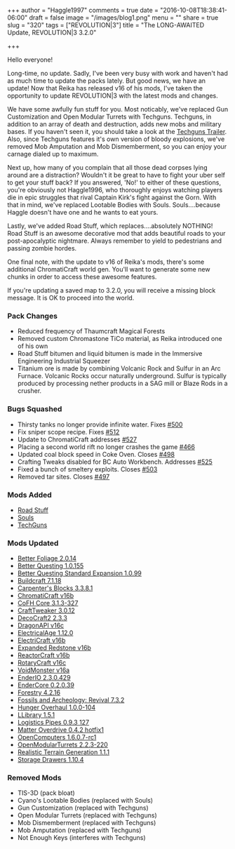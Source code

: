 +++
author = "Haggle1997"
comments = true
date = "2016-10-08T18:38:41-06:00"
draft = false
image = "/images/blog1.png"
menu = ""
share = true
slug = "320"
tags = ["REVOLUTION|3"]
title = "The LONG-AWAITED Update, REVOLUTION|3 3.2.0"

+++


Hello everyone!

Long-time, no update. Sadly, I've been very busy with work and haven't had as much time to update the packs lately. But good news, we have an update! Now that Reika has released v16 of his mods, I've taken the opportunity to update REVOLUTION|3 with the latest mods and changes.

We have some awfully fun stuff for you. Most noticably, we've replaced Gun Customization and Open Modular Turrets with Techguns. Techguns, in addition to an array of death and destruction, adds new mobs and military bases. If you haven't seen it, you should take a look at the [Techguns Trailer](https://youtu.be/Uzk39E0wZuI). Also, since Techguns features it's own version of bloody explosions, we've removed Mob Amputation and Mob Dismemberment, so you can enjoy your carnage dialed up to maximum.

Next up, how many of you complain that all those dead corpses lying around are a distraction? Wouldn't it be great to have to fight your uber self to get your stuff back? If you answered, 'No!' to either of these questions, you're obviously not Haggle1996, who thoroughly enjoys watching players die in epic struggles that rival Captain Kirk's fight against the Gorn. With that in mind, we've replaced Lootable Bodies with Souls. Souls....because Haggle doesn't have one and he wants to eat yours. 

Lastly, we've added Road Stuff, which replaces....absolutely NOTHING! Road Stuff is an awesome decorative mod that adds beautiful roads to your post-apocalyptic nightmare. Always remember to yield to pedestrians and passing zombie hordes.

One final note, with the update to v16 of Reika's mods, there's some additional ChromatiCraft world gen. You'll want to generate some new chunks in order to access these awesome features.

If you're updating a saved map to 3.2.0, you will receive a missing block message. It is OK to proceed into the world.

### Pack Changes
- Reduced frequency of Thaumcraft Magical Forests
- Removed custom Chromastone TiCo material, as Reika introduced one of his own
- Road Stuff bitumen and liquid bitumen is made in the Immersive Engineering Industrial Squeezer
- Titanium ore is made by combining Volcanic Rock and Sulfur in an Arc Furnace. Volcanic Rocks occur naturally underground. Sulfur is typically produced by processing nether products in a SAG mill or Blaze Rods in a crusher.

### Bugs Squashed
- Thirsty tanks no longer provide infinite water. Fixes [#500](https://github.com/Haggle1996/RevolutionPack/issues/500)
- Fix sniper scope recipe. Fixes [#512](https://github.com/Haggle1996/RevolutionPack/issues/512)
- Update to ChromatiCraft addresses [#527](https://github.com/Haggle1996/RevolutionPack/issues/527)
- Placing a second world rift no longer crashes the game [#466](https://github.com/Haggle1996/RevolutionPack/issues/466)
- Updated coal block speed in Coke Oven. Closes [#498](https://github.com/Haggle1996/RevolutionPack/issues/498)
- Crafting Tweaks disabled for BC Auto Workbench. Addresses [#525](https://github.com/Haggle1996/RevolutionPack/issues/525)
- Fixed a bunch of smeltery exploits. Closes [#503](https://github.com/Haggle1996/RevolutionPack/issues/503)
- Removed tar sites. Closes [#497](https://github.com/Haggle1996/RevolutionPack/issues/497)

### Mods Added
- [Road Stuff](https://minecraft.curseforge.com/projects/road-stuff)
- [Souls](https://minecraft.curseforge.com/projects/souls)
- [TechGuns](https://minecraft.curseforge.com/projects/techguns)

### Mods Updated
- [Better Foliage 2.0.14](http://minecraft.curseforge.com/mc-mods/228529-mod/files/2322543)
- [Better Questing 1.0.155](http://minecraft.curseforge.com/mc-mods/238856-mod/files/2323825)
- [Better Questing Standard Expansion 1.0.99](http://minecraft.curseforge.com/mc-mods/238857-mod/files/2328951)
- [Buildcraft 7.1.18](http://minecraft.curseforge.com/mc-mods/61811-mod/files/2334985)
- [Carpenter's Blocks 3.3.8.1](http://minecraft.curseforge.com/mc-mods/228932-mod/files/2333195)
- [ChromatiCraft v16b](https://sites.google.com/site/reikasminecraft/changelogs)
- [CoFH Core 3.1.3-327](http://minecraft.curseforge.com/mc-mods/69162-mod/files/2320124)
- [CraftTweaker 3.0.12](http://minecraft.curseforge.com/mc-mods/239197-mod/files/2334516)
- [DecoCraft2 2.3.3](http://minecraft.curseforge.com/mc-mods/79616-mod/files/2319068)
- [DragonAPI v16c](https://sites.google.com/site/reikasminecraft/changelogs)
- [ElectricalAge 1.12.0](https://github.com/Electrical-Age/ElectricalAge)
- [ElectriCraft v16b](https://sites.google.com/site/reikasminecraft/changelogs)
- [Expanded Redstone v16b](https://sites.google.com/site/reikasminecraft/changelogs)
- [ReactorCraft v16b](https://sites.google.com/site/reikasminecraft/changelogs)
- [RotaryCraft v16c](https://sites.google.com/site/reikasminecraft/changelogs)
- [VoidMonster v16a](https://sites.google.com/site/reikasminecraft/changelogs)
- [EnderIO 2.3.0.429](http://minecraft.curseforge.com/mc-mods/64578-mod/files/2322348)
- [EnderCore 0.2.0.39](http://minecraft.curseforge.com/mc-mods/231868-mod/files/2331048)
- [Forestry 4.2.16](http://minecraft.curseforge.com/mc-mods/59751-mod/files/2333823)
- [Fossils and Archeology: Revival 7.3.2](http://minecraft.curseforge.com/mc-mods/223908-mod/files/2321502)
- [Hunger Overhaul 1.0.0-104](http://minecraft.curseforge.com/mc-mods/224476-mod/files/2332505)
- [LLibrary 1.5.1](http://minecraft.curseforge.com/mc-mods/243298-mod/files/2319767)
- [Logistics Pipes 0.9.3 127](http://minecraft.curseforge.com/mc-mods/232838-mod/files/2334257)
- [Matter Overdrive 0.4.2 hotfix1](http://minecraft.curseforge.com/mc-mods/229694-mod/files/2331162)
- [OpenComputers 1.6.0.7-rc1](http://minecraft.curseforge.com/mc-mods/223008-mod/files/2320098)
- [OpenModularTurrets 2.2.3-220](http://minecraft.curseforge.com/mc-mods/224663-mod/files/2321123)
- [Realistic Terrain Generation 1.1.1](http://minecraft.curseforge.com/mc-mods/237989-mod/files/2319524)
- [Storage Drawers 1.10.4](http://minecraft.curseforge.com/mc-mods/223852-mod/files/2334235)

### Removed Mods
- TIS-3D (pack bloat)
- Cyano's Lootable Bodies (replaced with Souls)
- Gun Customization (replaced with Techguns)
- Open Modular Turrets (replaced with Techguns)
- Mob Dismemberment (replaced with Techguns)
- Mob Amputation (replaced with Techguns)
- Not Enough Keys (interferes with Techguns)